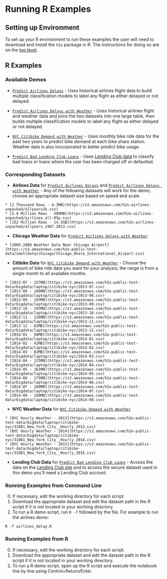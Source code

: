 # Running R Examples 

## Setting up Environment

To set up your R environment to run these examples the user will need to download and install the `h2o` package in R. The instructions for doing so are on the [top level](../README.md).


## R Examples

### Available Demos

  * [`Predict Airlines Delays`](large/airlines_delay.R) - Uses historical airlines flight data to build multiple classification models to label any flight as either delayed or not delayed.

  * [`Predict Airlines Delays with Weather`](large/airlines_delay_w_weather.R) - Uses historical airlines flight and weather data and joins the two datasets into one large table, then builds multiple classification models to label any flight as either delayed or not delayed.
  
  * [`NYC Citibike Demand with Weather`](large/citibike_nyc.R) - Uses monthly bike ride data for the past two years to predict bike demand at each bike share station. Weather data is also incorporated to better predict bike usage.
  
  * [`Predict Bad Lending Club Loans`](large/lending_club_bad_loans.R) - Uses [Lending Club data](https://www.lendingclub.com/info/download-data.action) to classify bad loans or loans where the user has been charged off or defaulted.

  
  
### Corresponding Datasets

  *  **Airlines Data** for [`Predict Airlines Delays`](large/airlines_delay.R) and [`Predict Airlines Delays with Weather`](large/airlines_delay_w_weather.R) - Any of the following datasets will work for the demo; choose an appropriate dataset size based on speed and scale.
  
  	* [2 Thousand Rows - 4.3MB](https://s3.amazonaws.com/h2o-airlines-unpacked/allyears2k.csv)
  	* [5.8 Million Rows - 580MB](https://s3.amazonaws.com/h2o-airlines-unpacked/airlines_all.05p.csv)
  	* [152 Million Rows - 14.5GB](https://s3.amazonaws.com/h2o-airlines-unpacked/allyears.1987.2013.csv)
  	
  *  **Chicago Weather Data** for [`Predict Airlines Delays with Weather`](large/airlines_delay_w_weather.R)
  
  	* [2005-2008 Weather Data Near Chicago Airport](https://s3.amazonaws.com/h2o-public-test-data/smalldata/chicago/Chicago_Ohare_International_Airport.csv)
  
  *  **Citibike Data** for [`NYC Citibike Demand with Weather`](large/citibike_nyc.R) - Choose the amount of bike ride data you want for your analysis; the range is from a single month to all available months.
  
  	* [2013-07 - 157MB](https://s3.amazonaws.com/h2o-public-test-data/bigdata/laptop/citibike-nyc/2013-07.csv)
  	* [2013-08 - 186MB](https://s3.amazonaws.com/h2o-public-test-data/bigdata/laptop/citibike-nyc/2013-08.csv)
  	* [2013-09 - 193MB](https://s3.amazonaws.com/h2o-public-test-data/bigdata/laptop/citibike-nyc/2013-09.csv)
  	* [2013-10 - 193MB](https://s3.amazonaws.com/h2o-public-test-data/bigdata/laptop/citibike-nyc/2013-10.csv)
  	* [2013-11 - 126MB](https://s3.amazonaws.com/h2o-public-test-data/bigdata/laptop/citibike-nyc/2013-11.csv)
  	* [2013-12 - 83MB](https://s3.amazonaws.com/h2o-public-test-data/bigdata/laptop/citibike-nyc/2013-12.csv)
  	* [2014-01 - 56MB](https://s3.amazonaws.com/h2o-public-test-data/bigdata/laptop/citibike-nyc/2014-01.csv)
  	* [2014-02 - 42MB](https://s3.amazonaws.com/h2o-public-test-data/bigdata/laptop/citibike-nyc/2014-02.csv)
  	* [2014-03 - 82MB](https://s3.amazonaws.com/h2o-public-test-data/bigdata/laptop/citibike-nyc/2014-03.csv)
  	* [2014-04 - 125MB](https://s3.amazonaws.com/h2o-public-test-data/bigdata/laptop/citibike-nyc/2014-04.csv)
  	* [2014-05 - 161MB](https://s3.amazonaws.com/h2o-public-test-data/bigdata/laptop/citibike-nyc/2014-05.csv)
  	* [2014-06 - 175MB](https://s3.amazonaws.com/h2o-public-test-data/bigdata/laptop/citibike-nyc/2014-06.csv)
  	* [2014-07 - 180MB](https://s3.amazonaws.com/h2o-public-test-data/bigdata/laptop/citibike-nyc/2014-07.csv)
  	* [2014-08 - 180MB](https://s3.amazonaws.com/h2o-public-test-data/bigdata/laptop/citibike-nyc/2014-08.csv)
  	
  
  *  **NYC Weather Data** for [`NYC Citibike Demand with Weather`](large/citibike_nyc.R)
  
    * [NYC Hourly Weather - 2013](https://s3.amazonaws.com/h2o-public-test-data/bigdata/laptop/citibike-nyc/31081_New_York_City__Hourly_2013.csv)    
    * [NYC Hourly Weather - 2014](https://s3.amazonaws.com/h2o-public-test-data/bigdata/laptop/citibike-nyc/31081_New_York_City__Hourly_2014.csv)
    * [NYC Hourly Weather - 2015](https://s3.amazonaws.com/h2o-public-test-data/bigdata/laptop/citibike-nyc/31081_New_York_City__Hourly_2015.csv)
    
  *  **Lending Club Data** for [`Predict Bad Lending Club Loans`](large/lending_club_bad_loans.R) - Access the data on the [Lending Club site](https://www.lendingclub.com/info/download-data.action) and to access the secure dataset used in this demo you'll need a Lending Club account.

###  Running Examples from Command Line

0. If necessary, edit the working directory for each script.
0. Download the appropriate dataset and edit the dataset path in the R script if it is not located in your working directory.
0. To run a R demo script, run `R -f` followed by the file. For example to run the airlines demo:

```
R -f airlines_delay.R
```

###  Running Examples from R
0. If necessary, edit the working directory for each script.
0. Download the appropriate dataset and edit the dataset path in the R script if it is not located in your working directory.
0. To run a R demo script, open up the R script and execute the notebook line by line using Control+Return/Enter.
